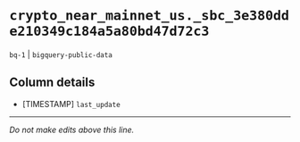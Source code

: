 # `crypto_near_mainnet_us._sbc_3e380dde210349c184a5a80bd47d72c3`
`bq-1` | `bigquery-public-data`

## Column details
* [TIMESTAMP] `last_update`

-------------------------------------------------------------------------------
*Do not make edits above this line.*
